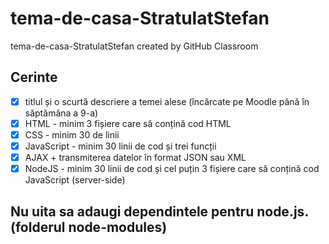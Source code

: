 # tema-de-casa-StratulatStefan
tema-de-casa-StratulatStefan created by GitHub Classroom

## Cerinte
* [X] titlul și o scurtă descriere a temei alese (încărcate pe Moodle până în săptămâna a 9-a)
* [X] HTML - minim 3 fișiere care să conțină cod HTML
* [X] CSS - minim 30 de linii
* [X] JavaScript - minim 30 linii de cod și trei funcții
* [X] AJAX + transmiterea datelor în format JSON sau XML
* [X] NodeJS - minim 30 linii de cod și cel puțin 3 fișiere care să conțină cod JavaScript (server-side)

## Nu uita sa adaugi dependintele pentru node.js. (folderul node-modules)
